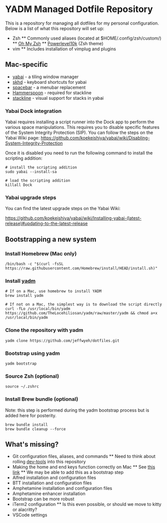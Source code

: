 # YADM Managed Dotfile Repository

This is a repository for managing all dotfiles for my personal configuration.
Below is a list of what this repository will set up:
* Zsh
** Commonly used aliases (located at $HOME/.config/zsh/custom/)
** [Oh My Zsh](https://github.com/ohmyzsh/ohmyzsh)
** [Powerlevel10k](https://github.com/romkatv/powerlevel10k) (Zsh theme)
* vim
** Includes installation of vimplug and plugins

## Mac-specific

* [yabai](https://github.com/koekeishiya/yabai) - a tiling window manager
* [skhd](https://github.com/koekeishiya/skhd) - keyboard shortcuts for yabai
* [spacebar](https://github.com/cmacrae/spacebar) - a menubar replacement
* [Hammerspoon](http://www.hammerspoon.org/) - required for stackline
* [stackline](https://github.com/AdamWagner/stackline) - visual support for stacks in yabai

### Yabai Dock integration

Yabai requires installing a script runner into the Dock app to perform the various
space manipulations. This requires you to disable specific features of the System
Integrity Protection (SIP). You can follow the steps on the Yabai Wiki page:
https://github.com/koekeishiya/yabai/wiki/Disabling-System-Integrity-Protection 

Once it is disabled you need to run the following command to install the scripting addition:

    # install the scripting addition
    sudo yabai --install-sa

    # load the scripting addition
    killall Dock

### Yabai upgrade steps

You can find the latest upgrade steps on the Yabai Wiki:

https://github.com/koekeishiya/yabai/wiki/Installing-yabai-(latest-release)#updating-to-the-latest-release

## Bootstrapping a new system

### Install Homebrew (Mac only)

    /bin/bash -c "$(curl -fsSL https://raw.githubusercontent.com/Homebrew/install/HEAD/install.sh)"

### Install [yadm](https://github.com/TheLocehiliosan/yadm)

    # If on a Mac, use homebrew to install YADM
    brew install yadm

    # If not on a Mac, the simplest way is to download the script directly
    curl -fLo /usr/local/bin/yadm https://github.com/TheLocehiliosan/yadm/raw/master/yadm && chmod a+x /usr/local/bin/yadm

### Clone the repository with yadm

    yadm clone https://github.com/jeffwyeh/dotfiles.git

### Bootstrap using yadm

    yadm bootstrap

### Source Zsh (optional)

    source ~/.zshrc

### Install Brew bundle (optional)

Note: this step is performed during the yadm bootstrap process but is added
here for posterity.

    brew bundle install
    brew bundle cleanup --force

## What's missing?

* Git configuration files, aliases, and commands
** Need to think about rolling [dev-tools](https://github.com/jeffwyeh/dev-tools) into this repository
* Making the home and end keys function correctly on Mac
** See [this link](https://damieng.com/blog/2015/04/24/make-home-end-keys-behave-like-windows-on-mac-os-x)
** We may be able to add this as a bootstrap step
* Alfred installation and configuration files
* BTT installation and configuration files
* Amphetamine installation and configuration files
* Amphetamine enhancer installation
* Bootstrap can be more robust
* iTerm2 configuration
** Is this even possible, or should we move to kitty or alacritty?
* VSCode settings
